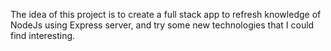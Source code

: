 The idea of this project is to create a full stack app to refresh knowledge of NodeJs using Express server, and try some new technologies that I could find interesting.
